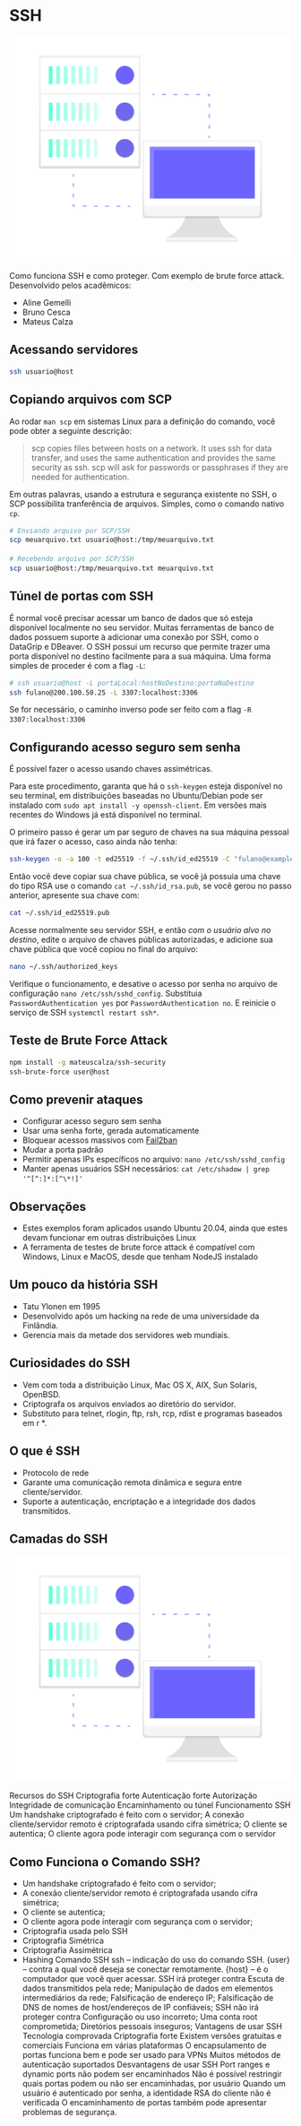 # SSH

![SSH Server](/images/server.png)

Como funciona SSH e como proteger. Com exemplo de brute force attack.
Desenvolvido pelos acadêmicos:

 - Aline Gemelli
 - Bruno Cesca
 - Mateus Calza

## Acessando servidores

```bash
ssh usuario@host
```

## Copiando arquivos com SCP

Ao rodar `man scp` em sistemas Linux para a definição do comando, você pode obter a seguinte descrição:

> scp copies files between hosts on a network. It uses ssh for data transfer, and uses the same authentication and provides the same security as ssh. scp will ask for passwords or passphrases if they are needed for authentication.

Em outras palavras, usando a estrutura e segurança existente no SSH, o SCP possibilita tranferência de arquivos. Simples, como o comando nativo `cp`.

```bash
# Enviando arquivo por SCP/SSH
scp meuarquivo.txt usuario@host:/tmp/meuarquivo.txt

# Recebendo arquivo por SCP/SSH
scp usuario@host:/tmp/meuarquivo.txt meuarquivo.txt
```

## Túnel de portas com SSH

É normal você precisar acessar um banco de dados que só esteja disponível localmente no seu servidor. Muitas ferramentas de banco de dados possuem suporte à adicionar uma conexão por SSH, como o DataGrip e DBeaver. O SSH possui um recurso que permite trazer uma porta disponível no destino facilmente para a sua máquina. Uma forma simples de proceder é com a flag `-L`:

```bash
# ssh usuario@host -L portaLocal:hostNoDestino:portaNoDestino
ssh fulano@200.100.50.25 -L 3307:localhost:3306
```

Se for necessário, o caminho inverso pode ser feito com a flag `-R 3307:localhost:3306`

## Configurando acesso seguro sem senha

É possível fazer o acesso usando chaves assimétricas.

Para este procedimento, garanta que há o `ssh-keygen` esteja disponível no seu terminal, em distribuições baseadas no Ubuntu/Debian pode ser instalado com `sudo apt install -y openssh-client`. Em versões mais recentes do Windows já está disponível no terminal.

O primeiro passo é gerar um par seguro de chaves na sua máquina pessoal que irá fazer o acesso, caso ainda não tenha:

```bash
ssh-keygen -o -a 100 -t ed25519 -f ~/.ssh/id_ed25519 -C "fulano@example.com"
```

Então você deve copiar sua chave pública, se você já possuia uma chave do tipo RSA use o comando `cat ~/.ssh/id_rsa.pub`, se você gerou no passo anterior, apresente sua chave com:

```bash
cat ~/.ssh/id_ed25519.pub
```

Acesse normalmente seu servidor SSH, e então *com o usuário alvo no destino*, edite o arquivo de chaves públicas autorizadas, e adicione sua chave pública que você copiou no final do arquivo:

```bash
nano ~/.ssh/authorized_keys
```

Verifique o funcionamento, e desative o acesso por senha no arquivo de configuração `nano /etc/ssh/sshd_config`. Substituia `PasswordAuthentication yes` por `PasswordAuthentication no`. E reinicie o serviço de SSH `systemctl restart ssh*`.

## Teste de Brute Force Attack

```bash
npm install -g mateuscalza/ssh-security
ssh-brute-force user@host
```

## Como prevenir ataques

 - Configurar acesso seguro sem senha
 - Usar uma senha forte, gerada automaticamente
 - Bloquear acessos massivos com [Fail2ban](https://www.linode.com/docs/security/basics/using-fail2ban-to-secure-your-server-a-tutorial/)
 - Mudar a porta padrão
 - Permitir apenas IPs específicos no arquivo: `nano /etc/ssh/sshd_config`
 - Manter apenas usuários SSH necessários: `cat /etc/shadow | grep '^[^:]*:[^\*!]'`

## Observações

 - Estes exemplos foram aplicados usando Ubuntu 20.04, ainda que estes devam funcionar em outras distribuições Linux
 - A ferramenta de testes de brute force attack é compatível com Windows, Linux e MacOS, desde que tenham NodeJS instalado
 
## Um pouco da história SSH

- Tatu Ylonen em 1995
- Desenvolvido após um hacking na rede de uma universidade da Finlândia.
- Gerencia mais da metade dos servidores web mundiais.

## Curiosidades do SSH

- Vem com toda a distribuição Linux, Mac OS X, AIX, Sun Solaris, OpenBSD.
- Criptografa os arquivos enviados ao diretório do servidor.
- Substituto para telnet, rlogin, ftp, rsh, rcp, rdist e programas baseados em r *.

## O que é SSH

- Protocolo de rede
- Garante uma comunicação remota dinâmica e segura entre cliente/servidor.
- Suporte a autenticação, encriptação e a integridade dos dados transmitidos.

## Camadas do SSH

![SSH LAYERS](/images/server.png)

Recursos do SSH
Criptografia forte
Autenticação forte
Autorização
Integridade de comunicação
Encaminhamento ou túnel
Funcionamento SSH
Um handshake criptografado é feito com o servidor;
A conexão cliente/servidor remoto é criptografada usando cifra simétrica;
O cliente se autentica;
O cliente agora pode interagir com segurança com o servidor

## Como Funciona o Comando SSH?

- Um handshake criptografado é feito com o servidor;
- A conexão cliente/servidor remoto é criptografada usando cifra simétrica;
- O cliente se autentica;
- O cliente agora pode interagir com segurança com o servidor;
- Criptografia usada pelo SSH
- Criptografia Simétrica
- Criptografia Assimétrica
- Hashing
Comando SSH
ssh – indicação do uso do comando SSH.
{user} – contra a qual você deseja se conectar remotamente.
{host} – é o computador que você quer acessar.
SSH irá proteger contra
Escuta de dados transmitidos pela rede;
Manipulação de dados em elementos intermediários da rede;
Falsificação de endereço IP;
Falsificação de DNS de nomes de host/endereços de IP confiáveis;
SSH não irá proteger contra
Configuração ou uso incorreto;
Uma conta root comprometida;
Diretórios pessoais inseguros;
Vantagens de usar SSH
Tecnologia comprovada
Criptografia forte
Existem versões gratuitas e comerciais
Funciona em várias plataformas
O encapsulamento de portas funciona bem e pode ser usado para VPNs
Muitos métodos de autenticação suportados
Desvantagens de usar SSH
Port ranges e dynamic ports não podem ser encaminhados
Não é possível restringir quais portas podem ou não ser encaminhadas, por
usuário
Quando um usuário é autenticado por senha, a identidade RSA do cliente não
é verificada
O encaminhamento de portas também pode apresentar problemas de
segurança.
